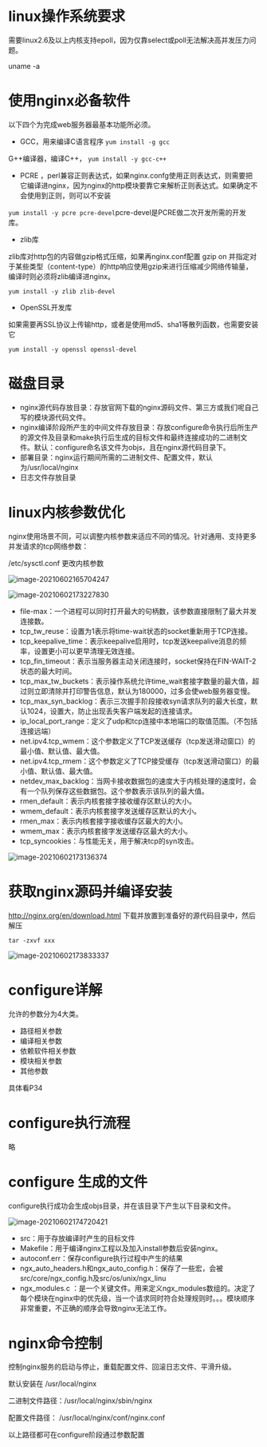 # linux操作系统要求

需要linux2.6及以上内核支持epoll，因为仅靠select或poll无法解决高并发压力问题。

uname -a

# 使用nginx必备软件

以下四个为完成web服务器最基本功能所必须。

- GCC，用来编译C语言程序 `yum install -g gcc`

G++编译器，编译C++， `yum install -y gcc-c++`

- PCRE ，perl兼容正则表达式，如果nginx.confg使用正则表达式，则需要把它编译进nginx，因为nginx的http模块要靠它来解析正则表达式。如果确定不会使用到正则，则可以不安装

`yum install -y pcre pcre-devel`pcre-devel是PCRE做二次开发所需的开发库。

- zlib库

zlib库对http包的内容做gzip格式压缩，如果再nginx.conf配置 gzip on 并指定对于某些类型（content-type）的http响应使用gzip来进行压缩减少网络传输量，编译时则必须将zlib编译进nginx。

`yum install -y zlib zlib-devel`

- OpenSSL开发库

如果需要再SSL协议上传输http，或者是使用md5、sha1等散列函数，也需要安装它

`yum install -y openssl openssl-devel`

# 磁盘目录

- nginx源代码存放目录：存放官网下载的nginx源码文件、第三方或我们呢自己写的模块源代码文件。
- nginx编译阶段所产生的中间文件存放目录：存放configure命令执行后所生产的源文件及目录和make执行后生成的目标文件和最终连接成功的二进制文件。默认：configure命名该文件为objs，且在nginx源代码目录下。
- 部署目录：nginx运行期间所需的二进制文件、配置文件，默认为/usr/local/nginx
- 日志文件存放目录

# linux内核参数优化

nginx使用场景不同，可以调整内核参数来适应不同的情况。针对通用、支持更多并发请求的tcp网络参数：

/etc/sysctl.conf 更改内核参数

![image-20210602165704247](D:\note\nginx\images\image-20210602165704247.png)

![image-20210602173227830](D:\note\nginx\images\image-20210602173227830.png)

- file-max：一个进程可以同时打开最大的句柄数，该参数直接限制了最大并发连接数。
- tcp_tw_reuse：设置为1表示将time-wait状态的socket重新用于TCP连接。
- tcp_keepalive_time：表示keepalive启用时，tcp发送keepalive消息的频率，设置更小可以更早清理无效连接。
- tcp_fin_timeout：表示当服务器主动关闭连接时，socket保持在FIN-WAIT-2状态的最大时间。
- tcp_max_tw_buckets：表示操作系统允许time_wait套接字数量的最大值，超过则立即清除并打印警告信息，默认为180000，过多会使web服务器变慢。
- tcp_max_syn_backlog：表示三次握手阶段接收syn请求队列的最大长度，默认1024，设置大，防止出现丢失客户端发起的连接请求。
- ip_local_port_range：定义了udp和tcp连接中本地端口的取值范围。（不包括连接远端）
- net.ipv4.tcp_wmem：这个参数定义了TCP发送缓存（tcp发送滑动窗口）的最小值、默认值、最大值。
- net.ipv4.tcp_rmem：这个参数定义了TCP接受缓存（tcp发送滑动窗口）的最小值、默认值、最大值。
- netdev_max_backlog：当网卡接收数据包的速度大于内核处理的速度时，会有一个队列保存这些数据包。这个参数表示该队列的最大值。
- rmen_default：表示内核套接字接收缓存区默认的大小。
- wmem_default：表示内核套接字发送缓存区默认的大小。
- rmen_max：表示内核套接字接收缓存区最大的大小。
- wmem_max：表示内核套接字发送缓存区最大的大小。
- tcp_syncookies：与性能无关，用于解决tcp的syn攻击。

![image-20210602173136374](D:\note\nginx\images\image-20210602173136374.png)

# 获取nginx源码并编译安装

http://nginx.org/en/download.html 下载并放置到准备好的源代码目录中，然后解压

`tar -zxvf xxx`

![image-20210602173833337](D:\note\nginx\images\image-20210602173833337.png)

# configure详解

允许的参数分为4大类。

- 路径相关参数
- 编译相关参数
- 依赖软件相关参数
- 模块相关参数
- 其他参数

具体看P34

# configure执行流程

略

# configure 生成的文件

configure执行成功会生成objs目录，并在该目录下产生以下目录和文件。

![image-20210602174720421](D:\note\nginx\images\image-20210602174720421.png)

- src：用于存放编译时产生的目标文件
- Makefile：用于编译nginx工程以及加入install参数后安装nginx。
- autoconf.err：保存configure执行过程中产生的结果
- ngx_auto_headers.h和ngx_auto_config.h：保存了一些宏，会被src/core/ngx_config.h及src/os/unix/ngx_linu
- ngx_modules.c ：是一个关键文件。用来定义ngx_modules数组的。决定了每个模块在nginx中的优先级，当一个请求同时符合处理规则时。。。模块顺序非常重要，不正确的顺序会导致nginx无法工作。

# nginx命令控制

控制nginx服务的启动与停止，重载配置文件、回滚日志文件、平滑升级。

默认安装在 /usr/local/nginx 

二进制文件路径：/usr/local/nginx/sbin/nginx

配置文件路径： /usr/local/nginx/conf/nginx.conf

以上路径都可在configure阶段通过参数配置

